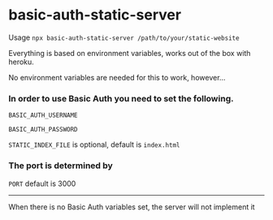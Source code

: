 # basic-auth-static-server

Usage `npx basic-auth-static-server /path/to/your/static-website`

Everything is based on environment variables, works out of the box with heroku.

No environment variables are needed for this to work, however...

### In order to use Basic Auth you need to set the following.

`BASIC_AUTH_USERNAME`

`BASIC_AUTH_PASSWORD`

`STATIC_INDEX_FILE` is optional, default is `index.html`

### The port is determined by 

`PORT` default is 3000

---

When there is no Basic Auth variables set, the server will not implement it
